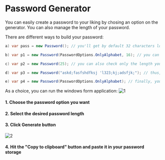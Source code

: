# Password Generator

You can easily create a password to your liking by chosing an option on the generator. You can also manage the length of your password. 

There are different ways to build your password:
```cs
a) var pass = new Password(); // you'll get by default 32 characters long password with at least one digit and at least one special                                          character 

b) var p1 = new Password(PasswordOptions.OnlyAlphabet, 16); // you can chose both the password option you wish and your desired length

c) var p2 = new Password(25); // you can also check only the length you want and the programm will generate a password with at least one                                    digit and at least one special character

d) var p3 = new Password("askd;fasfshdfksj 'l323;kj;adsfjk;"); // thus, you can write a password on your own (why not?! :-))

e) var p4 = new Password(PasswordOptions.OnlyAlphabet); // finally, you can just select the password option you like and get a 32                                                                      characters long password
```

As a choice, you can run the windows form application:
![1](https://cloud.githubusercontent.com/assets/22852258/21854035/b6acec94-d832-11e6-8ca0-a15a96c58750.jpg)

#### 1. Choose the password option you want
#### 2. Select the desired password length
#### 3. Click Generate button

![2](https://cloud.githubusercontent.com/assets/22852258/21854334/c6df5614-d833-11e6-9c4d-b6a45ac7e6da.jpg)

#### 4. Hit the "Copy to clipboard" button and paste it in your password storage
